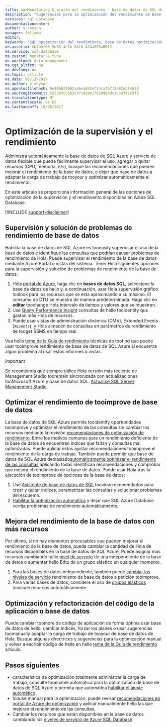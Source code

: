 ```yaml
---
title: aaaMonitoring & ajuste del rendimiento - base de datos de SQL de Azure | Documentos de Microsoft
description: "Sugerencias para la optimización del rendimiento de Base de datos SQL de Azure a través de la evaluación y la mejora."
services: sql-database
documentationcenter: 
author: v-shysun
manager: felixwu
editor: 
keywords: "SQL optimización del rendimiento, base de datos optimización del rendimiento, sugerencias para la optimización del rendimiento de SQL, optimización del rendimiento de Base de datos SQL"
ms.assetid: eb7b3f66-3b33-4e1b-84fb-424a928a6672
ms.service: sql-database
ms.custom: monitor & tune
ms.workload: data-management
ms.tgt_pltfrm: na
ms.devlang: na
ms.topic: article
ms.date: 06/13/2017
ms.author: v-shysun
ms.openlocfilehash: 9e196831902aa6ea841ef14caf5713e82ebfc62d
ms.sourcegitcommit: 523283cc1b3c37c428e77850964dc1c33742c5f0
ms.translationtype: MT
ms.contentlocale: es-ES
ms.lasthandoff: 10/06/2017
---
```

# <a name="monitoring-and-performance-tuning"></a>Optimización de la supervisión y el rendimiento

Administra automáticamente la base de datos de SQL Azure y servicio de datos flexible que puede fácilmente supervisar el uso, agregar o quitar recursos (CPU, memoria, e/s), busque las recomendaciones que pueden mejorar el rendimiento de la base de datos, o dejar que base de datos a adaptar la carga de trabajo de tooyour y optimizar automáticamente el rendimiento.

En este artículo se proporciona información general de las opciones de optimización de la supervisión y el rendimiento disponibles en Azure SQL Database.

[!INCLUDE [support-disclaimer](../../includes/support-disclaimer.md)]

## <a name="monitoring-and-troubleshooting-database-performance"></a>Supervisión y solución de problemas de rendimiento de base de datos

Habilita la base de datos de SQL Azure es tooeasily supervisar el uso de la base de datos e identifique las consultas que podrían causar problemas de rendimiento de Hola. Puede supervisar el rendimiento de la base de datos mediante Azure Portal o vistas del sistema. Tener Hola siguientes opciones para la supervisión y solución de problemas de rendimiento de la base de datos:

1. Hola [portal de Azure](https://portal.azure.com), haga clic en **bases de datos SQL**, seleccione la base de datos de hello y, a continuación, usar Hola supervisión gráfico toolook para los recursos que se está aproximando a su máximo. El consumo de DTU se muestra de manera predeterminada. Haga clic en **editar** toochange Hola intervalo de tiempo y valores que se muestran.
2. Use [Query Performance Insight](sql-database-query-performance.md) consultas de hello tooidentify que gastan más Hola de recursos.
3. Puede usar vistas de administración dinámica (DMV), Extended Events (`XEvents`), y Hola almacén de consultas en parámetros de rendimiento de tooget SSMS en tiempo real.

Vea hello [tema de la Guía de rendimiento](sql-database-performance-guidance.md) técnicas de toofind que puede usar tooimprove rendimiento de base de datos de SQL Azure si encuentra algún problema al usar estos informes o vistas.

> [!IMPORTANT] 
> Se recomienda que siempre utilice Hola versión más reciente de Management Studio tooremain sincronizada con actualizaciones tooMicrosoft Azure y base de datos SQL. [Actualice SQL Server Management Studio](https://msdn.microsoft.com/library/mt238290.aspx).
>

## <a name="optimize-database-tooimprove-performance"></a>Optimizar el rendimiento de tooimprove de base de datos

La base de datos de SQL Azure permite tooidentify oportunidades tooimprove y optimizar el rendimiento de las consultas sin cambiar los recursos mediante la revisión [recomendaciones de optimización de rendimiento](sql-database-advisor.md). Entre los motivos comunes para un rendimiento deficiente de la base de datos se encuentran índices que faltan y consultas mal optimizadas. Puede aplicar estos ajustar recomendaciones tooimprove el rendimiento de la carga de trabajo.
También puede permitir que base de datos de SQL Azure demasiado[automáticamente optimizar el rendimiento de las consultas](sql-database-automatic-tuning.md) aplicando todas identifican recomendaciones y comprobar que mejora el rendimiento de la base de datos. Puede usar Hola tras la ejecución de tooimprove de opciones de la base de datos:

1. Use [Asistente de base de datos de SQL](sql-database-advisor-portal.md) tooview recomendados para crear y quitar índices, parametrizar las consultas y solucionar problemas del esquema.
2. [Habilitar la optimización automática](sql-database-automatic-tuning-enable.md) y dejar que SQL Azure Database corrija problemas de rendimiento automáticamente.

## <a name="improving-database-performance-with-more-resources"></a>Mejora del rendimiento de la base de datos con más recursos

Por último, si no hay elementos procesables que pueden mejorar el rendimiento de la base de datos, puede cambiar la cantidad de Hola de recursos disponibles en la base de datos de SQL Azure. Puede asignar más recursos cambiando hello [nivel de servicio](sql-database-service-tiers.md) de una independiente de la base de datos o aumentar hello Edtu de un grupo elástico en cualquier momento.
1. Para las bases de datos independiente, también puede [cambiar los niveles de servicio](sql-database-service-tiers.md) rendimiento de base de datos a petición tooimprove.
2. Para varias bases de datos, considere el uso de [grupos elásticos](sql-database-elastic-pool-guidance.md) tooscale recursos automáticamente.

## <a name="tune-and-refactor-application-or-database-code"></a>Optimización y refactorización del código de la aplicación o base de datos

Puede cambiar toomore de código de aplicación de forma óptima usar base de datos de hello, cambiar índices, forzar los planes o usar sugerencias toomanually adaptar la carga de trabajo de tooyour de base de datos de Hola. Busque algunas directrices y sugerencias para la optimización manual y volver a escribir código de hello en hello [tema de la Guía de rendimiento](sql-database-performance-guidance.md) artículo.


## <a name="next-steps"></a>Pasos siguientes

- característica de optimización totalmente administrar la carga de trabajo, consulte tooenable automática para la optimización de base de datos de SQL Azure y permita que automática [habilitar el ajuste automático](sql-database-automatic-tuning-enable.md).
- toouse manual para la optimización, puede revisar [recomendaciones en portal de Azure de optimización](sql-database-advisor-portal.md) y aplicar manualmente hello las que mejoran el rendimiento de las consultas.
- Cambiar los recursos que están disponibles en la base de datos cambiando los [niveles de servicio de Azure SQL Database](sql-database-performance-guidance.md).